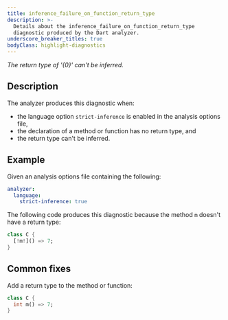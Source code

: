 ```yaml
---
title: inference_failure_on_function_return_type
description: >-
  Details about the inference_failure_on_function_return_type
  diagnostic produced by the Dart analyzer.
underscore_breaker_titles: true
bodyClass: highlight-diagnostics
---
```


_The return type of '{0}' can't be inferred._

## Description

The analyzer produces this diagnostic when:
- the language option `strict-inference` is enabled in the analysis options file,
- the declaration of a method or function has no return type, and
- the return type can't be inferred.

## Example

Given an analysis options file containing the following:

```yaml
analyzer:
  language:
    strict-inference: true
```

The following code produces this diagnostic because the method `m` doesn't
have a return type:

```dart
class C {
  [!m!]() => 7;
}
```

## Common fixes

Add a return type to the method or function:

```dart
class C {
  int m() => 7;
}
```
